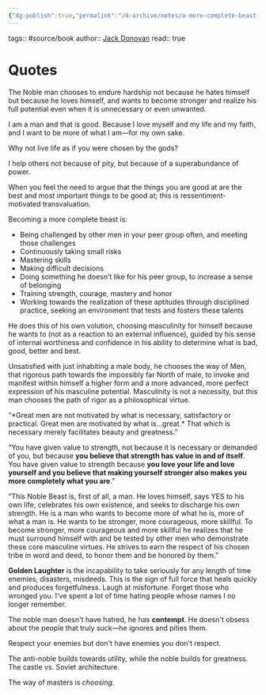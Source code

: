 ```yaml
---
{"dg-publish":true,"permalink":"/4-archive/notes/a-more-complete-beast-jack-donovan-book/"}
---
```


tags:: #source/book 
author:: [Jack Donovan](20220312093136-jack_donovan.md)
read:: true

# Quotes

The Noble man chooses to endure hardship not because he hates himself but because he loves himself, and wants to become stronger and realize his full potential even when it is unnecessary or even unwanted.

I am a man and that is good. Because I love myself and my life and my faith, and I want to be more of what I am—for my own sake.

Why not live life as if you were chosen by the gods?

I help others not because of pity, but because of a superabundance of power.

When you feel the need to argue that the things you are good at are the best and most important things to be good at; this is ressentiment-motivated transvaluation.

Becoming a more complete beast is:

-   Being challenged by other men in your peer group often, and meeting those challenges
-   Continuously taking small risks
-   Mastering skills
-   Making difficult decisions
-   Doing something he doesn’t like for his peer group, to increase a sense of belonging
-   Training strength, courage, mastery and honor
-   Working towards the realization of these aptitudes through disciplined practice, seeking an environment that tests and fosters these talents

He does this of his own volution, choosing masculinity for himself because he wants to (not as a reaction to an external influence), guided by his sense of internal worthiness and confidence in his ability to determine what is bad, good, better and best.

Unsatisfied with just inhabiting a male body, he chooses the way of Men, that rigorous path towards the impossibly far North of male, to invoke and manifest within himself a higher form and a more advanced, more perfect expression of his masculine potential. Masculinity is not a necessity, but this man chooses the path of rigor as a philosophical virtue.

“\*Great men are not motivated by what is necessary, satisfactory or practical. Great men are motivated by what is…great.\* That which is necessary merely facilitates beauty and greatness.”

“You have given value to strength, not because it is necessary or demanded of you, but because **you believe that strength has value in and of itself**. You have given value to strength because **you love your life and love yourself and you believe that making yourself stronger also makes you more completely what you are**.”

“This Noble Beast is, first of all, a man.
He loves himself, says YES to his own life, celebrates his own existence, and seeks to discharge his own strength. He is a man who wants to become more of what he is, more of what a man is. He wants to be stronger, more courageous, more skillful.
To become stronger, more courageous and more skillful he realizes that he must surround himself with and be tested by other men who demonstrate these core masculine virtues. He strives to earn the respect of his chosen tribe in word and deed, to honor them and be honored by them.”

**Golden Laughter** is the incapability to take seriously for any length of time enemies, disasters, misdeeds. This is the sign of full force that heals quickly and produces forgetfulness. Laugh at misfortune. Forget those who wronged you. I've spent a lot of time hating people whose names I no longer remember.

The noble man doesn't have hatred, he has **contempt**. He doesn't obsess about the people that truly suck—he ignores and pities them.

Respect your enemies but don't have enemies you don't respect.

The anti-noble builds towards utility, while the noble builds for greatness. The castle vs. Soviet architecture.

The way of masters is *choosing*.